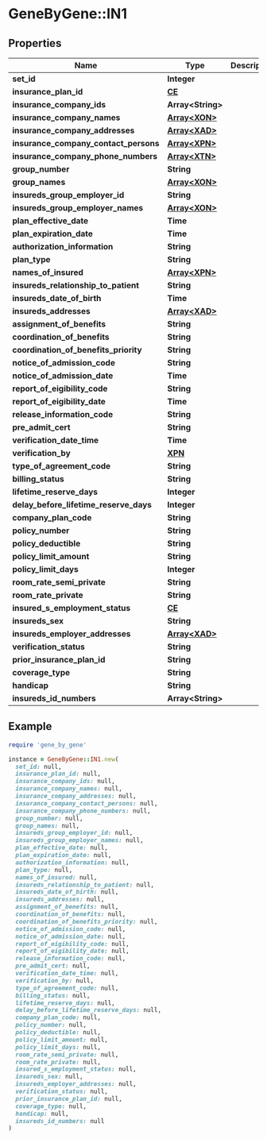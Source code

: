 # GeneByGene::IN1

## Properties

| Name | Type | Description | Notes |
| ---- | ---- | ----------- | ----- |
| **set_id** | **Integer** |  | [optional] |
| **insurance_plan_id** | [**CE**](CE.md) |  | [optional] |
| **insurance_company_ids** | **Array&lt;String&gt;** |  | [optional] |
| **insurance_company_names** | [**Array&lt;XON&gt;**](XON.md) |  | [optional] |
| **insurance_company_addresses** | [**Array&lt;XAD&gt;**](XAD.md) |  | [optional] |
| **insurance_company_contact_persons** | [**Array&lt;XPN&gt;**](XPN.md) |  | [optional] |
| **insurance_company_phone_numbers** | [**Array&lt;XTN&gt;**](XTN.md) |  | [optional] |
| **group_number** | **String** |  | [optional] |
| **group_names** | [**Array&lt;XON&gt;**](XON.md) |  | [optional] |
| **insureds_group_employer_id** | **String** |  | [optional] |
| **insureds_group_employer_names** | [**Array&lt;XON&gt;**](XON.md) |  | [optional] |
| **plan_effective_date** | **Time** |  | [optional] |
| **plan_expiration_date** | **Time** |  | [optional] |
| **authorization_information** | **String** |  | [optional] |
| **plan_type** | **String** |  | [optional] |
| **names_of_insured** | [**Array&lt;XPN&gt;**](XPN.md) |  | [optional] |
| **insureds_relationship_to_patient** | **String** |  | [optional] |
| **insureds_date_of_birth** | **Time** |  | [optional] |
| **insureds_addresses** | [**Array&lt;XAD&gt;**](XAD.md) |  | [optional] |
| **assignment_of_benefits** | **String** |  | [optional] |
| **coordination_of_benefits** | **String** |  | [optional] |
| **coordination_of_benefits_priority** | **String** |  | [optional] |
| **notice_of_admission_code** | **String** |  | [optional] |
| **notice_of_admission_date** | **Time** |  | [optional] |
| **report_of_eigibility_code** | **String** |  | [optional] |
| **report_of_eigibility_date** | **Time** |  | [optional] |
| **release_information_code** | **String** |  | [optional] |
| **pre_admit_cert** | **String** |  | [optional] |
| **verification_date_time** | **Time** |  | [optional] |
| **verification_by** | [**XPN**](XPN.md) |  | [optional] |
| **type_of_agreement_code** | **String** |  | [optional] |
| **billing_status** | **String** |  | [optional] |
| **lifetime_reserve_days** | **Integer** |  | [optional] |
| **delay_before_lifetime_reserve_days** | **Integer** |  | [optional] |
| **company_plan_code** | **String** |  | [optional] |
| **policy_number** | **String** |  | [optional] |
| **policy_deductible** | **String** |  | [optional] |
| **policy_limit_amount** | **String** |  | [optional] |
| **policy_limit_days** | **Integer** |  | [optional] |
| **room_rate_semi_private** | **String** |  | [optional] |
| **room_rate_private** | **String** |  | [optional] |
| **insured_s_employment_status** | [**CE**](CE.md) |  | [optional] |
| **insureds_sex** | **String** |  | [optional] |
| **insureds_employer_addresses** | [**Array&lt;XAD&gt;**](XAD.md) |  | [optional] |
| **verification_status** | **String** |  | [optional] |
| **prior_insurance_plan_id** | **String** |  | [optional] |
| **coverage_type** | **String** |  | [optional] |
| **handicap** | **String** |  | [optional] |
| **insureds_id_numbers** | **Array&lt;String&gt;** |  | [optional] |

## Example

```ruby
require 'gene_by_gene'

instance = GeneByGene::IN1.new(
  set_id: null,
  insurance_plan_id: null,
  insurance_company_ids: null,
  insurance_company_names: null,
  insurance_company_addresses: null,
  insurance_company_contact_persons: null,
  insurance_company_phone_numbers: null,
  group_number: null,
  group_names: null,
  insureds_group_employer_id: null,
  insureds_group_employer_names: null,
  plan_effective_date: null,
  plan_expiration_date: null,
  authorization_information: null,
  plan_type: null,
  names_of_insured: null,
  insureds_relationship_to_patient: null,
  insureds_date_of_birth: null,
  insureds_addresses: null,
  assignment_of_benefits: null,
  coordination_of_benefits: null,
  coordination_of_benefits_priority: null,
  notice_of_admission_code: null,
  notice_of_admission_date: null,
  report_of_eigibility_code: null,
  report_of_eigibility_date: null,
  release_information_code: null,
  pre_admit_cert: null,
  verification_date_time: null,
  verification_by: null,
  type_of_agreement_code: null,
  billing_status: null,
  lifetime_reserve_days: null,
  delay_before_lifetime_reserve_days: null,
  company_plan_code: null,
  policy_number: null,
  policy_deductible: null,
  policy_limit_amount: null,
  policy_limit_days: null,
  room_rate_semi_private: null,
  room_rate_private: null,
  insured_s_employment_status: null,
  insureds_sex: null,
  insureds_employer_addresses: null,
  verification_status: null,
  prior_insurance_plan_id: null,
  coverage_type: null,
  handicap: null,
  insureds_id_numbers: null
)
```


